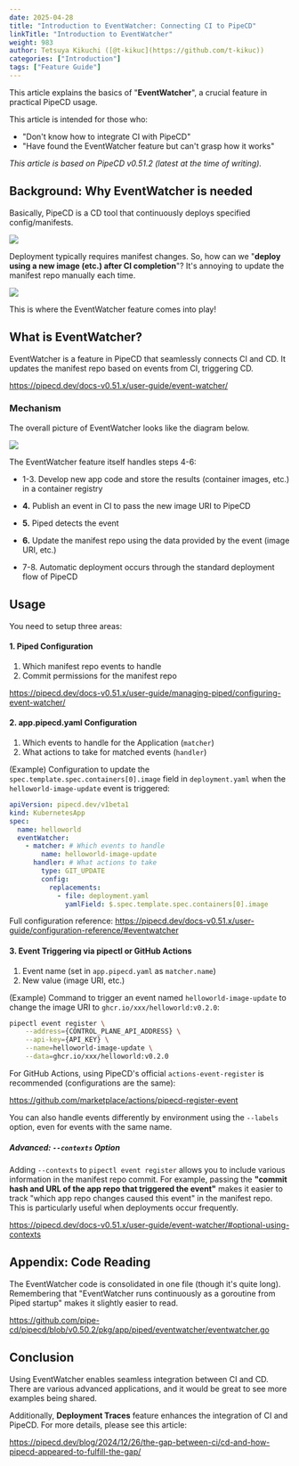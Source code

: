```yaml
---
date: 2025-04-28
title: "Introduction to EventWatcher: Connecting CI to PipeCD"
linkTitle: "Introduction to EventWatcher"
weight: 983
author: Tetsuya Kikuchi ([@t-kikuc](https://github.com/t-kikuc))
categories: ["Introduction"]
tags: ["Feature Guide"]
---
```


This article explains the basics of "**EventWatcher**", a crucial feature in practical PipeCD usage.

This article is intended for those who:
- "Don't know how to integrate CI with PipeCD"
- "Have found the EventWatcher feature but can't grasp how it works"

_This article is based on PipeCD v0.51.2 (latest at the time of writing)._

## Background: Why EventWatcher is needed

Basically, PipeCD is a CD tool that continuously deploys specified config/manifests.

![](/images/eventwatcher-only-cd.drawio.png)

Deployment typically requires manifest changes. So, how can we "**deploy using a new image (etc.) after CI completion**"? It's annoying to update the manifest repo manually each time.

![](/images/eventwatcher-problem.drawio.png)

This is where the EventWatcher feature comes into play!

## What is EventWatcher?

EventWatcher is a feature in PipeCD that seamlessly connects CI and CD. It updates the manifest repo based on events from CI, triggering CD.

https://pipecd.dev/docs-v0.51.x/user-guide/event-watcher/

### Mechanism

The overall picture of EventWatcher looks like the diagram below.

![](/images/eventwatcher-overview.drawio.png)

The EventWatcher feature itself handles steps 4-6:

- 1-3. Develop new app code and store the results (container images, etc.) in a container registry
- **4.** Publish an event in CI to pass the new image URI to PipeCD
- **5.** Piped detects the event
- **6.** Update the manifest repo using the data provided by the event (image URI, etc.)

- 7-8. Automatic deployment occurs through the standard deployment flow of PipeCD

## Usage

You need to setup three areas:

#### 1. Piped Configuration

1. Which manifest repo events to handle
2. Commit permissions for the manifest repo

https://pipecd.dev/docs-v0.51.x/user-guide/managing-piped/configuring-event-watcher/

#### 2. app.pipecd.yaml Configuration

1. Which events to handle for the Application (`matcher`)
2. What actions to take for matched events (`handler`)

(Example) Configuration to update the `spec.template.spec.containers[0].image` field in `deployment.yaml` when the `helloworld-image-update` event is triggered:

```yaml
apiVersion: pipecd.dev/v1beta1
kind: KubernetesApp
spec:
  name: helloworld
  eventWatcher:
    - matcher: # Which events to handle
        name: helloworld-image-update
      handler: # What actions to take
        type: GIT_UPDATE
        config:
          replacements:
            - file: deployment.yaml
              yamlField: $.spec.template.spec.containers[0].image
```

Full configuration reference:
https://pipecd.dev/docs-v0.51.x/user-guide/configuration-reference/#eventwatcher

#### 3. Event Triggering via pipectl or GitHub Actions

1. Event name (set in `app.pipecd.yaml` as `matcher.name`)
2. New value (image URI, etc.)

(Example) Command to trigger an event named `helloworld-image-update` to change the image URI to `ghcr.io/xxx/helloworld:v0.2.0`:

```sh
pipectl event register \
    --address={CONTROL_PLANE_API_ADDRESS} \
    --api-key={API_KEY} \
    --name=helloworld-image-update \
    --data=ghcr.io/xxx/helloworld:v0.2.0
```

For GitHub Actions, using PipeCD's official `actions-event-register` is recommended (configurations are the same):

https://github.com/marketplace/actions/pipecd-register-event

You can also handle events differently by environment using the `--labels` option, even for events with the same name.

##### Advanced: `--contexts` Option

Adding `--contexts` to `pipectl event register` allows you to include various information in the manifest repo commit. For example, passing the **"commit hash and URL of the app repo that triggered the event"** makes it easier to track "which app repo changes caused this event" in the manifest repo. This is particularly useful when deployments occur frequently.

https://pipecd.dev/docs-v0.51.x/user-guide/event-watcher/#optional-using-contexts

## Appendix: Code Reading

The EventWatcher code is consolidated in one file (though it's quite long). Remembering that "EventWatcher runs continuously as a goroutine from Piped startup" makes it slightly easier to read.

https://github.com/pipe-cd/pipecd/blob/v0.50.2/pkg/app/piped/eventwatcher/eventwatcher.go

## Conclusion

Using EventWatcher enables seamless integration between CI and CD. There are various advanced applications, and it would be great to see more examples being shared.

Additionally, **Deployment Traces** feature enhances the integration of CI and PipeCD. For more details, please see this article:

https://pipecd.dev/blog/2024/12/26/the-gap-between-ci/cd-and-how-pipecd-appeared-to-fulfill-the-gap/
